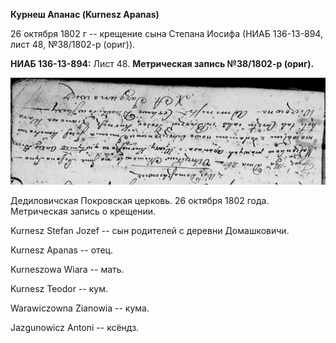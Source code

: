**Курнеш Апанас (Kurnesz Apanas)**

26 октября 1802 г -- крещение сына Степана Иосифа (НИАБ 136-13-894, лист
48, №38/1802-р (ориг)).

**НИАБ 136-13-894:** Лист 48. **Метрическая запись №38/1802-р (ориг).**

![](./media/a9f7d05b6105d1dccb3bd4d9110b729ef90f5f04.png)

Дедиловичская Покровская церковь. 26 октября 1802 года. Метрическая
запись о крещении.

Kurnesz Stefan Jozef -- сын родителей с деревни Домашковичи.

Kurnesz Apanas -- отец.

Kurneszowa Wiara -- мать.

Kurnesz Teodor -- кум.

Warawiczowna Zianowia -- кума.

Jazgunowicz Antoni -- ксёндз.

